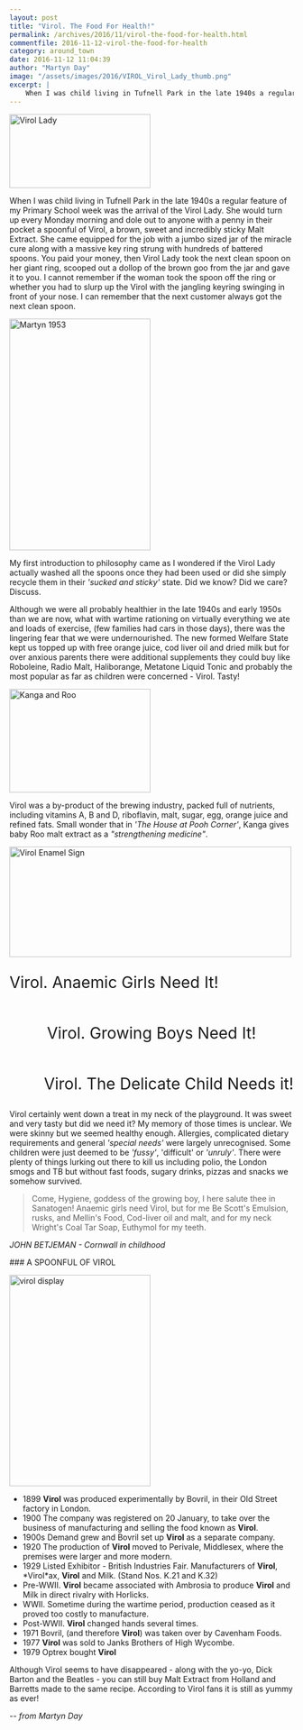 ```yaml
---
layout: post
title: "Virol. The Food For Health!"
permalink: /archives/2016/11/virol-the-food-for-health.html
commentfile: 2016-11-12-virol-the-food-for-health
category: around_town
date: 2016-11-12 11:04:39
author: "Martyn Day"
image: "/assets/images/2016/VIROL_Virol_Lady_thumb.png"
excerpt: |
    When I was child living in Tufnell Park in the late 1940s a regular feature of my Primary School week was the arrival of the Virol Lady. She would turn up every Monday morning and dole out to anyone with a penny in their pocket a spoonful of Virol, a brown, sweet and incredibly sticky Malt Extract. She came equipped for the job with a jumbo sized jar of the miracle cure along with a massive key ring strung with hundreds of battered spoons.
---
```


<a href="/assets/images/2016/VIROL_Virol_Lady.png" title="See larger version of - Virol Lady"><img src="/assets/images/2016/VIROL_Virol_Lady_thumb.png" width="250" height="131" alt="Virol Lady" class="photo right" /></a>

When I was child living in Tufnell Park in the late 1940s a regular feature of my Primary School week was the arrival of the Virol Lady. She would turn up every Monday morning and dole out to anyone with a penny in their pocket a spoonful of Virol, a brown, sweet and incredibly sticky Malt Extract. She came equipped for the job with a jumbo sized jar of the miracle cure along with a massive key ring strung with hundreds of battered spoons. You paid your money, then Virol Lady took the next clean spoon on her giant ring, scooped out a dollop of the brown goo from the jar and gave it to you. I cannot remember if the woman took the spoon off the ring or whether you had to slurp up the Virol with the jangling keyring swinging in front of your nose. I can remember that the next customer always got the next clean spoon.

<a href="/assets/images/2016/VIROL_Martyn_1953.jpg" title="See larger version of - Martyn 1953"><img src="/assets/images/2016/VIROL_Martyn_1953_thumb.jpg" width="250" height="411" alt="Martyn 1953" class="photo right" /></a>

My first introduction to philosophy came as I wondered if the Virol Lady actually washed all the spoons once they had been used or did she simply recycle them in their <em>'sucked and sticky'</em> state. Did we know? Did we care? Discuss.

Although we were all probably healthier in the late 1940s and early 1950s than we are now, what with wartime rationing on virtually everything we ate and loads of exercise, (few families had cars in those days), there was the lingering fear that we were undernourished. The new formed Welfare State kept us topped up with free orange juice, cod liver oil and dried milk but for over anxious parents there were additional supplements they could buy like Roboleine, Radio Malt, Haliborange, Metatone Liquid Tonic and probably the most popular as far as children were concerned - Virol. Tasty!

<a href="/assets/images/2016/VIROL_Kanga_and_Roo.jpg" title="See larger version of - Kanga and Roo"><img src="/assets/images/2016/VIROL_Kanga_and_Roo_thumb.jpg" width="250" height="184" alt="Kanga and Roo" class="photo right" /></a>

Virol was a by-product of the brewing industry, packed full of nutrients, including vitamins A, B and D, riboflavin, malt, sugar, egg, orange juice and refined fats. Small wonder that in <em>'The House at Pooh Corner'</em>, Kanga gives baby Roo malt extract as a <em>"strengthening medicine"</em>.

<div markdown="1" class="box">
<a href="/assets/images/2016/VIROL_Virol_Enamel_Sign.png" title="See larger version of - Virol Enamel Sign"><img src="/assets/images/2016/VIROL_Virol_Enamel_Sign_thumb.png" width="500" height="196" alt="Virol Enamel Sign" class="photo center" /></a>

<div markdown="1" class="left clear" style="width: 100%; font-size: 2em; padding: 1em 0; clear: both;">
Virol. Anaemic Girls Need It!

</div>
<div markdown="1" class="center clear" style="width: 100%; font-size: 2em; text-align: center; padding: 1em 0; clear: both;">
Virol. Growing Boys Need It!

</div>
<div markdown="1" class="right clear" style="width: 100%;font-size: 2em; padding: 1em 0; text-align: right; clear: both;">
Virol. The Delicate Child Needs it!

</div>
</div>
Virol certainly went down a treat in my neck of the playground. It was sweet and very tasty but did we need it? My memory of those times is unclear. We were skinny but we seemed healthy enough. Allergies, complicated dietary requirements and general <em>'special needs'</em> were largely unrecognised. Some children were just deemed to be <em>'fussy'</em>, 'difficult' or <em>'unruly'</em>. There were plenty of things lurking out there to kill us including polio, the London smogs and TB but without fast foods, sugary drinks, pizzas and snacks we somehow survived.

> Come, Hygiene, goddess of the growing boy, I here salute thee in Sanatogen! Anaemic girls need Virol, but for me Be Scott's Emulsion, rusks, and Mellin's Food, Cod-liver oil and malt, and for my neck Wright's Coal Tar Soap, Euthymol for my teeth.

<cite>JOHN BETJEMAN - Cornwall in childhood</cite>

<div markdown="1" class="box">
### A SPOONFUL OF VIROL

<a href="/assets/images/2016/VIROL_virol_display.jpg" title="See larger version of - virol display"><img src="/assets/images/2016/VIROL_virol_display_thumb.jpg" width="250" height="375" alt="virol display" class="photo right" /></a>

-   1899 **Virol** was produced experimentally by Bovril, in their Old Street factory in London.
-   1900 The company was registered on 20 January, to take over the business of manufacturing and selling the food known as **Virol**.
-   1900s Demand grew and Bovril set up **Virol** as a separate company.
-   1920 The production of **Virol** moved to Perivale, Middlesex, where the premises were larger and more modern.
-   1929 Listed Exhibitor - British Industries Fair. Manufacturers of **Virol**, \*Virol\*ax, **Virol** and Milk. (Stand Nos. K.21 and K.32)
-   Pre-WWII. **Virol** became associated with Ambrosia to produce **Virol** and Milk in direct rivalry with Horlicks.
-   WWII. Sometime during the wartime period, production ceased as it proved too costly to manufacture.
-   Post-WWII. **Virol** changed hands several times.
-   1971 Bovril, (and therefore **Virol**) was taken over by Cavenham Foods.
-   1977 **Virol** was sold to Janks Brothers of High Wycombe.
-   1979 Optrex bought **Virol**

Although Virol seems to have disappeared - along with the yo-yo, Dick Barton and the Beatles - you can still buy Malt Extract from Holland and Barretts made to the same recipe. According to Virol fans it is still as yummy as ever!

</div>
<cite>-- from Martyn Day</cite>

